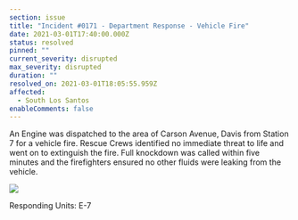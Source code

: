 ```yaml
---
section: issue
title: "Incident #0171 - Department Response - Vehicle Fire"
date: 2021-03-01T17:40:00.000Z
status: resolved
pinned: ""
current_severity: disrupted
max_severity: disrupted
duration: ""
resolved_on: 2021-03-01T18:05:55.959Z
affected:
  - South Los Santos
enableComments: false
---
```

An Engine was dispatched to the area of Carson Avenue, Davis from Station 7 for a vehicle fire. Rescue Crews identified no immediate threat to life and went on to extinguish the fire. Full knockdown was called within five minutes and the firefighters ensured no other fluids were leaking from the vehicle.

![](/images/uploads/gta-world-camera-2021-3-1-17-53-23.png)

Responding Units: E-7